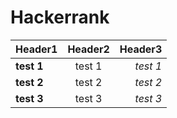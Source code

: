 # Hackerrank

|  <center>Header1</center> |  <center>Header2</center> |  <center>Header3</center> |
|:--------|:--------:|--------:|
|**test 1** | <center>test 1 </center> |*test 1* |
|**test 2** | <center>test 2 </center> |*test 2* |
|**test 3** | <center>test 3 </center> |*test 3* |